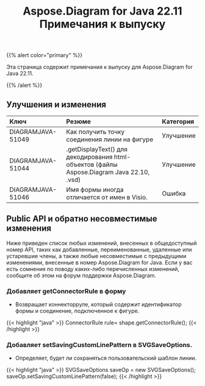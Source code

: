 ﻿---
title: Aspose.Diagram for Java 22.11 Примечания к выпуску
type: docs
weight: 17
url: /ru/java/aspose-diagram-for-java-22-11-release-notes/
---
{{% alert color="primary" %}}

Эта страница содержит примечания к выпуску для Aspose.Diagram for Java 22.11.

{{% /alert %}}
## **Улучшения и изменения**  ##

|**Ключ**|**Резюме**|**Категория**|
|:- |:- |:- |
|DIAGRAMJAVA-51049|Как получить точку соединения линии на фигуре|Улучшение|
|DIAGRAMJAVA-51044|.getDisplayText() для декодирования html-объектов (файлы Aspose.Diagram Java 22.10, .vsd)|Улучшение|
|DIAGRAMJAVA-51046|Имя формы иногда отличается от имен в Visio.|Ошибка|

## **Public API и обратно несовместимые изменения**
Ниже приведен список любых изменений, внесенных в общедоступный номер API, таких как добавленные, переименованные, удаленные или устаревшие члены, а также любые несовместимые с предыдущими изменениями, внесенные в номер Aspose.Diagram for Java. Если у вас есть сомнения по поводу каких-либо перечисленных изменений, сообщите об этом на форум поддержки Aspose.Diagram.

### **Добавляет getConnectorRule в форму**
- Возвращает коннекторруле, который содержит идентификатор формы и соединение, подключенное к фигуре.

{{< highlight "java" >}}
ConnectorRule rule= shape.getConnectorRule();
{{< /highlight >}}

### **Добавляет setSavingCustomLinePattern в SVGSaveOptions.**
- Определяет, будет ли сохраняться пользовательский шаблон линии.

{{< highlight "java" >}}
SVGSaveOptions saveOp = new SVGSaveOptions(); 
saveOp.setSavingCustomLinePattern(false);
{{< /highlight >}}

